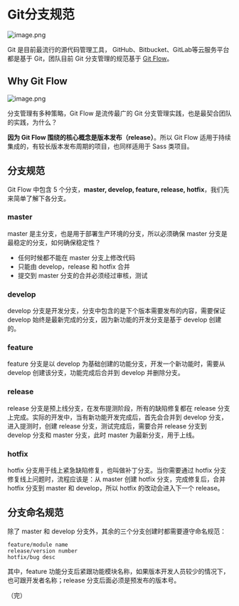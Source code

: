 # Git分支规范

![image.png](https://i.loli.net/2020/02/17/BXSfk4N8IgJtodw.png)

Git 是目前最流行的源代码管理工具， GitHub、Bitbucket、GitLab等云服务平台都是基于 Git，团队目前 Git 分支管理的规范基于 [Git Flow](http://nvie.com/posts/a-successful-git-branching-model/)。

## Why Git Flow

![image.png](https://i.loli.net/2020/02/17/AnlU6mgJOFxZ9qk.png)

分支管理有多种策略，Git Flow 是流传最广的 Git 分支管理实践，也是最契合团队的实践，为什么？

**因为 Git Flow 围绕的核心概念是版本发布（release）**。所以 Git Flow 适用于持续集成的，有较长版本发布周期的项目，也同样适用于 Sass 类项目。

## 分支规范

Git Flow 中包含 5 个分支，**master, develop, feature, release, hotfix**，我们先来简单了解下各分支。

### master

master 是主分支，也是用于部署生产环境的分支，所以必须确保 master 分支是最稳定的分支，如何确保稳定性？

- 任何时候都不能在 master 分支上修改代码
- 只能由 develop，release 和 hotfix 合并
- 提交到 master 分支的合并必须经过审核，测试

### develop

develop 分支是开发分支，分支中包含的是下个版本需要发布的内容，需要保证 develop 始终是最新完成的分支，因为新功能的开发分支是基于 develop 创建的。

### feature

feature 分支是以 develop 为基础创建的功能分支，开发一个新功能时，需要从 develop 创建该分支，功能完成后合并到 develop 并删除分支。

### release

release 分支是预上线分支，在发布提测阶段，所有的缺陷修复都在 release 分支上完成。实际的开发中，当有新功能开发完成后，首先会合并到 develop 分支，进入提测时，创建 release 分支，测试完成后，需要合并 release 分支到 develop 分支和 master 分支，此时 master 为最新分支，用于上线。

### hotfix

hotfix 分支用于线上紧急缺陷修复，也叫做补丁分支。当你需要通过 hotfix 分支修复线上问题时，流程应该是：从 master 创建 hotfix 分支，完成修复后，合并 hotfix 分支到 master 和 develop，所以 hotfix 的改动会进入下一个 release。

## 分支命名规范

除了 master 和 develop 分支外，其余的三个分支创建时都需要遵守命名规范：

```
feature/module name
release/version number
hotfix/bug desc
```

其中，feature 功能分支后紧跟功能模块名称，如果版本开发人员较少的情况下，也可跟开发者名称；release 分支后面必须是预发布的版本号。

（完）
